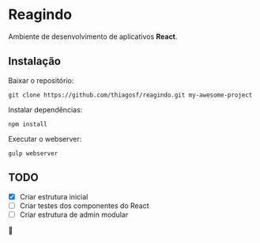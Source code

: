 # Reagindo

Ambiente de desenvolvimento de aplicativos __React__.

## Instalação

Baixar o repositório:

`git clone https://github.com/thiagosf/reagindo.git my-awesome-project`

Instalar dependências:

`npm install`

Executar o webserver:

`gulp webserver`

## TODO

- [x] Criar estrutura inicial
- [ ] Criar testes dos componentes do React
- [ ] Criar estrutura de admin modular

:dash:
